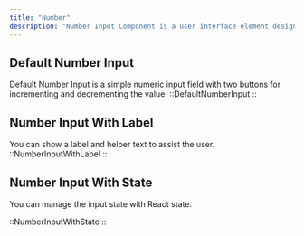```yaml
---
title: "Number"
description: "Number Input Component is a user interface element designed for collecting numeric input from users. It provides a field where users can enter numerical values, such as integers or decimals, using keyboard input or arrow buttons."
---
```


## Default Number Input

Default Number Input is a simple numeric input field with two buttons for incrementing and decrementing the value.
::DefaultNumberInput
::

## Number Input With Label

You can show a label and helper text to assist the user.
::NumberInputWithLabel
::

## Number Input With State

You can manage the input state with React state.

::NumberInputWithState
::
